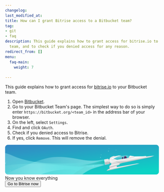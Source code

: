 ```yaml
---
changelog:
last_modified_at:
title: How can I grant Bitrise access to a Bitbucket team?
tag:
- git
- faq
description: This guide explains how to grant access for bitrise.io to your Bitbucket
  team, and to check if you denied access for any reason.
redirect_from: []
menu:
  faq-main:
    weight: 7

---
```

This guide explains how to grant access for [bitrise.io](https://www.bitrise.io/) to your Bitbucket team.

1. Open [Bitbucket](https://bitbucket.org).
2. Go to your Bitbucket Team's page. The simplest way to do so is simply enter `https://bitbucket.org/<team_id>` in the address bar of your browser.
3. On the left, select `Settings`.
4. Find and click `OAuth`.
5. Check if you denied access to Bitrise.
6. If yes, click `Remove`. This will remove the denial.

<div class="banner">
	<img src="/assets/images/banner-bg-888x170.png" style="border: none;">
	<div class="deploy-text">Now you know everything</div>
	<a target="_blank" href="https://app.bitrise.io/dashboard/builds"><button class="button">Go to Bitrise now</button></a>
</div>